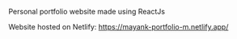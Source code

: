 Personal portfolio website made using ReactJs

Website hosted on Netlify: https://mayank-portfolio-m.netlify.app/
